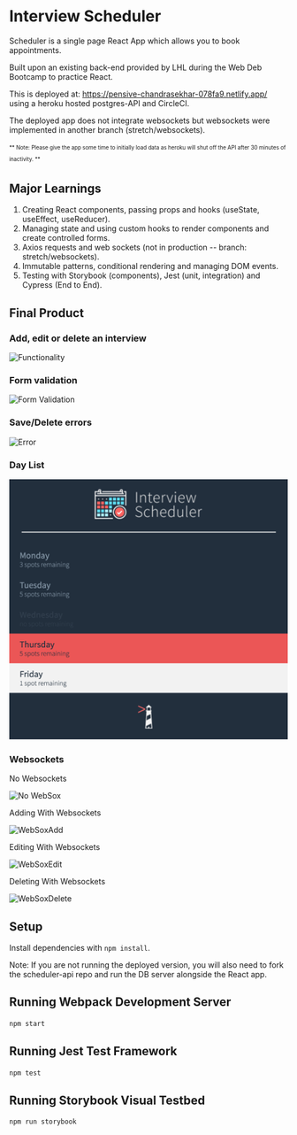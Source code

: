 # Interview Scheduler
Scheduler is a single page React App which allows you to book appointments. 

Built upon an existing back-end provided by LHL during the Web Deb Bootcamp to practice React. 

This is deployed at: https://pensive-chandrasekhar-078fa9.netlify.app/ using a heroku hosted postgres-API and CircleCI. 

The deployed app does not integrate websockets but websockets were implemented in another branch (stretch/websockets).

<sub><sup> ** Note: Please give the app some time to initially load data as heroku will shut off the API after 30 minutes of inactivity. ** </sup></sub>


## Major Learnings

1. Creating React components, passing props and hooks (useState, useEffect, useReducer).
2. Managing state and using custom hooks to render components and create controlled forms.
3. Axios requests and web sockets (not in production -- branch: stretch/websockets).
4. Immutable patterns, conditional rendering and managing DOM events.
5. Testing with Storybook (components), Jest (unit, integration) and Cypress (End to End).

## Final Product
### Add, edit or delete an interview
![Functionality](https://media0.giphy.com/media/7CM2xLpSiEyxBpuxsE/giphy.gif?cid=790b7611581c38031676d760992b2ee2e37fcaf842daaad3&rid=giphy.gif&ct=g)

### Form validation
![Form Validation](https://media1.giphy.com/media/pzoAIfkdIvKjd7EuJ9/giphy.gif?cid=790b761195729ef50f296705b6c68f315a96c85eddc65ff7&rid=giphy.gif&ct=g)

### Save/Delete errors
![Error](https://media4.giphy.com/media/ZrgFcwYnOyVVp9HDy1/giphy.gif?cid=790b7611c30be1315b5c4e091a7eb2b14810f2b4afc05f1b&rid=giphy.gif&ct=g)

### Day List
![Day List](https://github.com/afsanhk/scheduler/blob/master/docs/Day%20List.png?raw=true)

### Websockets
No Websockets

![No WebSox](https://media0.giphy.com/media/ESNLvs2C7kXUV3SzUx/giphy.gif?cid=790b76116d762f69007a08263af1e3b292e849afa5aac0cf&rid=giphy.gif&ct=g)

Adding With Websockets

![WebSoxAdd](https://media4.giphy.com/media/1ZsyED6RzyGalPNwIK/giphy.gif?cid=790b761160f64233e9060af4e922a0eb31c8b98ac2122f33&rid=giphy.gif&ct=g)

Editing With Websockets

![WebSoxEdit](https://media4.giphy.com/media/VqgnFW88GWDWiV7CC1/giphy.gif?cid=790b761143fe47a6fdd42f740771c9d6ef74b9ac1129b47b&rid=giphy.gif&ct=g)

Deleting With Websockets

![WebSoxDelete](https://media2.giphy.com/media/Ip2W39FZwr7yq4xKtX/giphy.gif?cid=790b7611374b15329a862b11f81288667dcdc3c60f12225a&rid=giphy.gif&ct=g)


## Setup

Install dependencies with `npm install`.

Note: If you are not running the deployed version, you will also need to fork the scheduler-api repo and run the DB server alongside the React app. 

## Running Webpack Development Server

```sh
npm start
```

## Running Jest Test Framework

```sh
npm test
```

## Running Storybook Visual Testbed

```sh
npm run storybook
```
